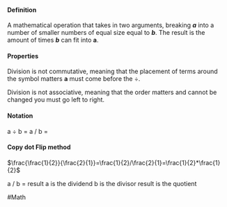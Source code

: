 #### Definition
A mathematical operation that takes in two arguments, breaking ***a*** into a number of smaller numbers of equal size equal to ***b***. The result is the amount of times ***b*** can fit into **a**.

#### Properties
Division is not commutative, meaning that the placement of terms around the symbol matters **a** must come before the $\div$.

Division is not associative, meaning that the order matters and cannot be changed you must go left to right.

#### Notation
a $\div$ b =
a / b = 

#### Copy dot Flip method
$\frac{\frac{1}{2}}{\frac{2}{1}}=\frac{1}{2}/\frac{2}{1}=\frac{1}{2}*\frac{1}{2}$ 

a / b = result
a is the dividend 
b is the divisor 
result is the quotient

#Math